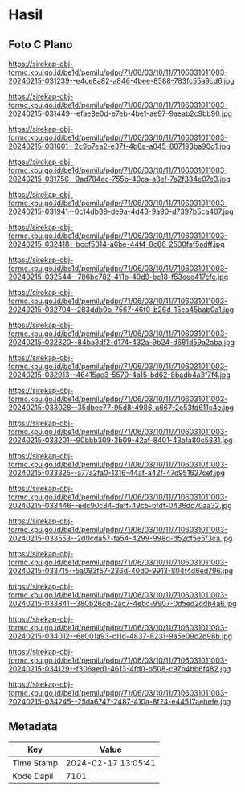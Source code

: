 # Hasil

## Foto C Plano

https://sirekap-obj-formc.kpu.go.id/be1d/pemilu/pdpr/71/06/03/10/11/7106031011003-20240215-031239--e4ce8a82-a846-4bee-8588-783fc55a9cd6.jpg

https://sirekap-obj-formc.kpu.go.id/be1d/pemilu/pdpr/71/06/03/10/11/7106031011003-20240215-031449--efae3e0d-e7eb-4be1-ae97-9aeab2c9bb90.jpg

https://sirekap-obj-formc.kpu.go.id/be1d/pemilu/pdpr/71/06/03/10/11/7106031011003-20240215-031601--2c9b7ea2-e37f-4b8a-a045-807193ba90d1.jpg

https://sirekap-obj-formc.kpu.go.id/be1d/pemilu/pdpr/71/06/03/10/11/7106031011003-20240215-031756--9ad784ec-755b-40ca-a8ef-7a2f334e07e3.jpg

https://sirekap-obj-formc.kpu.go.id/be1d/pemilu/pdpr/71/06/03/10/11/7106031011003-20240215-031941--0c14db39-de9a-4d43-9a90-d7397b5ca407.jpg

https://sirekap-obj-formc.kpu.go.id/be1d/pemilu/pdpr/71/06/03/10/11/7106031011003-20240215-032418--bccf5314-a6be-44f4-8c86-2530faf5adff.jpg

https://sirekap-obj-formc.kpu.go.id/be1d/pemilu/pdpr/71/06/03/10/11/7106031011003-20240215-032544--786bc782-411b-49d9-bc18-f53eec417cfc.jpg

https://sirekap-obj-formc.kpu.go.id/be1d/pemilu/pdpr/71/06/03/10/11/7106031011003-20240215-032704--283ddb0b-7567-46f0-b26d-15ca45bab0a1.jpg

https://sirekap-obj-formc.kpu.go.id/be1d/pemilu/pdpr/71/06/03/10/11/7106031011003-20240215-032820--84ba3df2-d174-432a-9b24-d681d59a2aba.jpg

https://sirekap-obj-formc.kpu.go.id/be1d/pemilu/pdpr/71/06/03/10/11/7106031011003-20240215-032913--46415ae3-5570-4a15-bd62-8badb4a3f7f4.jpg

https://sirekap-obj-formc.kpu.go.id/be1d/pemilu/pdpr/71/06/03/10/11/7106031011003-20240215-033028--35dbee77-95d8-4986-a667-2e53fd611c4e.jpg

https://sirekap-obj-formc.kpu.go.id/be1d/pemilu/pdpr/71/06/03/10/11/7106031011003-20240215-033201--90bbb309-3b09-42af-8401-43afa80c5831.jpg

https://sirekap-obj-formc.kpu.go.id/be1d/pemilu/pdpr/71/06/03/10/11/7106031011003-20240215-033325--a77a2fa0-1316-44af-a42f-47d951627cef.jpg

https://sirekap-obj-formc.kpu.go.id/be1d/pemilu/pdpr/71/06/03/10/11/7106031011003-20240215-033446--edc90c84-deff-49c5-bfdf-0436dc70aa32.jpg

https://sirekap-obj-formc.kpu.go.id/be1d/pemilu/pdpr/71/06/03/10/11/7106031011003-20240215-033553--2d0cda57-fa54-4299-998d-d52cf5e5f3ca.jpg

https://sirekap-obj-formc.kpu.go.id/be1d/pemilu/pdpr/71/06/03/10/11/7106031011003-20240215-033715--5a093f57-236d-40d0-9913-804f4d6ed796.jpg

https://sirekap-obj-formc.kpu.go.id/be1d/pemilu/pdpr/71/06/03/10/11/7106031011003-20240215-033841--380b26cd-2ac7-4ebc-9907-0d5ed2ddb4a6.jpg

https://sirekap-obj-formc.kpu.go.id/be1d/pemilu/pdpr/71/06/03/10/11/7106031011003-20240215-034012--6e001a93-c11d-4837-8231-9a5e09c2d98b.jpg

https://sirekap-obj-formc.kpu.go.id/be1d/pemilu/pdpr/71/06/03/10/11/7106031011003-20240215-034129--f306aed1-4613-4fd0-b508-c97b4bb6f482.jpg

https://sirekap-obj-formc.kpu.go.id/be1d/pemilu/pdpr/71/06/03/10/11/7106031011003-20240215-034245--25da6747-2487-410a-8f24-e44517aebefe.jpg


## Metadata

| Key        | Value               |
| ---------- | ------------------- |
| Time Stamp | 2024-02-17 13:05:41 |
| Kode Dapil | 7101                |



